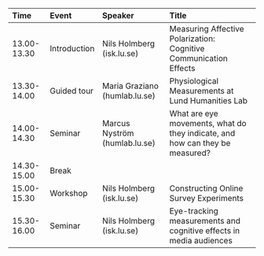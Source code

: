 |Time        |Event        |Speaker                       |Title                                                                        |
|:-----------|:------------|:-----------------------------|:----------------------------------------------------------------------------|
|13.00-13.30 |Introduction |Nils Holmberg (isk.lu.se)     |Measuring Affective Polarization: Cognitive Communication Effects            |
|13.30-14.00 |Guided tour  |Maria Graziano (humlab.lu.se) |Physiological Measurements at Lund Humanities Lab                            |
|14.00-14.30 |Seminar      |Marcus Nyström (humlab.lu.se) |What are eye movements, what do they indicate, and how can they be measured? |
|14.30-15.00 |Break        |                              |                                                                             |
|15.00-15.30 |Workshop     |Nils Holmberg (isk.lu.se)     |Constructing Online Survey Experiments                                       |
|15.30-16.00 |Seminar      |Nils Holmberg (isk.lu.se)     |Eye-tracking measurements and cognitive effects in media audiences           |
